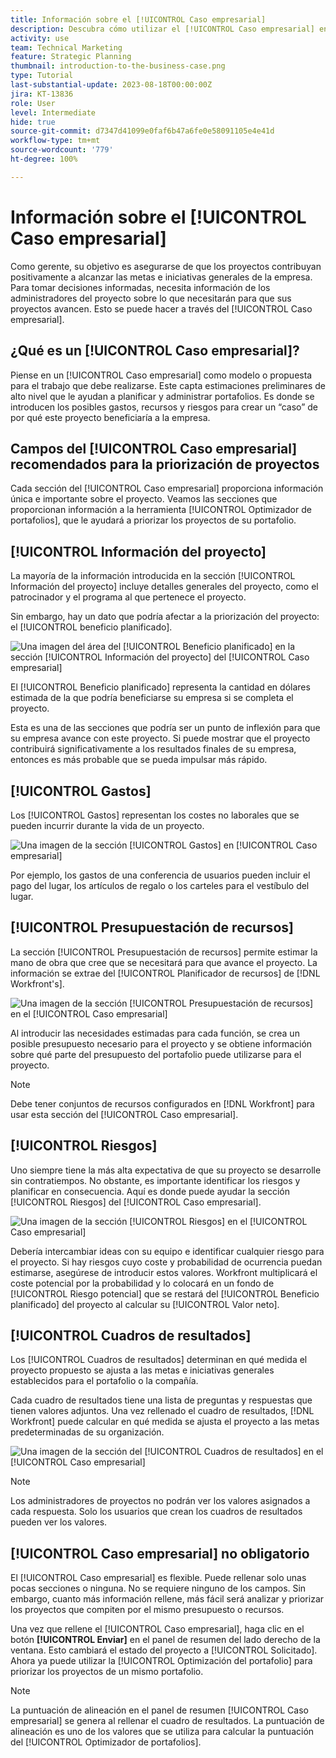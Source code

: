 ```yaml
---
title: Información sobre el [!UICONTROL Caso empresarial]
description: Descubra cómo utilizar el [!UICONTROL Caso empresarial] en Workfront para evaluar los proyectos solicitados y compararlos con otros proyectos de su portafolio.
activity: use
team: Technical Marketing
feature: Strategic Planning
thumbnail: introduction-to-the-business-case.png
type: Tutorial
last-substantial-update: 2023-08-18T00:00:00Z
jira: KT-13836
role: User
level: Intermediate
hide: true
source-git-commit: d7347d41099e0faf6b47a6fe0e58091105e4e41d
workflow-type: tm+mt
source-wordcount: '779'
ht-degree: 100%

---
```


# Información sobre el [!UICONTROL Caso empresarial]

Como gerente, su objetivo es asegurarse de que los proyectos contribuyan positivamente a alcanzar las metas e iniciativas generales de la empresa. Para tomar decisiones informadas, necesita información de los administradores del proyecto sobre lo que necesitarán para que sus proyectos avancen. Esto se puede hacer a través del [!UICONTROL Caso empresarial].

## ¿Qué es un [!UICONTROL Caso empresarial]?

Piense en un [!UICONTROL Caso empresarial] como modelo o propuesta para el trabajo que debe realizarse. Este capta estimaciones preliminares de alto nivel que le ayudan a planificar y administrar portafolios. Es donde se introducen los posibles gastos, recursos y riesgos para crear un “caso” de por qué este proyecto beneficiaría a la empresa.

## Campos del [!UICONTROL Caso empresarial] recomendados para la priorización de proyectos

Cada sección del [!UICONTROL Caso empresarial] proporciona información única e importante sobre el proyecto. Veamos las secciones que proporcionan información a la herramienta [!UICONTROL Optimizador de portafolios], que le ayudará a priorizar los proyectos de su portafolio.

## [!UICONTROL Información del proyecto]

La mayoría de la información introducida en la sección [!UICONTROL Información del proyecto] incluye detalles generales del proyecto, como el patrocinador y el programa al que pertenece el proyecto.

Sin embargo, hay un dato que podría afectar a la priorización del proyecto: el [!UICONTROL beneficio planificado].

![Una imagen del área del [!UICONTROL Beneficio planificado] en la sección [!UICONTROL Información del proyecto] del [!UICONTROL Caso empresarial]](assets/05-portfolio-management4.png)

El [!UICONTROL Beneficio planificado] representa la cantidad en dólares estimada de la que podría beneficiarse su empresa si se completa el proyecto.

Esta es una de las secciones que podría ser un punto de inflexión para que su empresa avance con este proyecto. Si puede mostrar que el proyecto contribuirá significativamente a los resultados finales de su empresa, entonces es más probable que se pueda impulsar más rápido.

## [!UICONTROL Gastos]

Los [!UICONTROL Gastos] representan los costes no laborales que se pueden incurrir durante la vida de un proyecto.

![Una imagen de la sección [!UICONTROL Gastos] en [!UICONTROL Caso empresarial]](assets/06-portfolio-management5.png)

Por ejemplo, los gastos de una conferencia de usuarios pueden incluir el pago del lugar, los artículos de regalo o los carteles para el vestíbulo del lugar.

## [!UICONTROL Presupuestación de recursos]

La sección [!UICONTROL Presupuestación de recursos] permite estimar la mano de obra que cree que se necesitará para que avance el proyecto. La información se extrae del [!UICONTROL Planificador de recursos] de [!DNL Workfront's].

![Una imagen de la sección [!UICONTROL Presupuestación de recursos] en el [!UICONTROL Caso empresarial]](assets/07-portfolio-management6.png)

Al introducir las necesidades estimadas para cada función, se crea un posible presupuesto necesario para el proyecto y se obtiene información sobre qué parte del presupuesto del portafolio puede utilizarse para el proyecto.

>[!NOTE]
>
>Debe tener conjuntos de recursos configurados en [!DNL Workfront] para usar esta sección del [!UICONTROL Caso empresarial].

## [!UICONTROL Riesgos]

Uno siempre tiene la más alta expectativa de que su proyecto se desarrolle sin contratiempos. No obstante, es importante identificar los riesgos y planificar en consecuencia. Aquí es donde puede ayudar la sección [!UICONTROL Riesgos] del [!UICONTROL Caso empresarial].

![Una imagen de la sección [!UICONTROL Riesgos] en el [!UICONTROL Caso empresarial]](assets/08-portfolio-management7.png)

Debería intercambiar ideas con su equipo e identificar cualquier riesgo para el proyecto. Si hay riesgos cuyo coste y probabilidad de ocurrencia puedan estimarse, asegúrese de introducir estos valores. Workfront multiplicará el coste potencial por la probabilidad y lo colocará en un fondo de [!UICONTROL Riesgo potencial] que se restará del [!UICONTROL Beneficio planificado] del proyecto al calcular su [!UICONTROL Valor neto].

## [!UICONTROL Cuadros de resultados]

Los [!UICONTROL Cuadros de resultados] determinan en qué medida el proyecto propuesto se ajusta a las metas e iniciativas generales establecidos para el portafolio o la compañía.

Cada cuadro de resultados tiene una lista de preguntas y respuestas que tienen valores adjuntos. Una vez rellenado el cuadro de resultados, [!DNL Workfront] puede calcular en qué medida se ajusta el proyecto a las metas predeterminadas de su organización.

![Una imagen de la sección del [!UICONTROL Cuadros de resultados] en el [!UICONTROL Caso empresarial]](assets/09-portfolio-management8.png)

>[!NOTE]
>
>Los administradores de proyectos no podrán ver los valores asignados a cada respuesta. Solo los usuarios que crean los cuadros de resultados pueden ver los valores.

## [!UICONTROL Caso empresarial] no obligatorio

El [!UICONTROL Caso empresarial] es flexible. Puede rellenar solo unas pocas secciones o ninguna. No se requiere ninguno de los campos. Sin embargo, cuanto más información rellene, más fácil será analizar y priorizar los proyectos que compiten por el mismo presupuesto o recursos.

Una vez que rellene el [!UICONTROL Caso empresarial], haga clic en el botón **[!UICONTROL Enviar]** en el panel de resumen del lado derecho de la ventana. Esto cambiará el estado del proyecto a [!UICONTROL Solicitado]. Ahora ya puede utilizar la [!UICONTROL Optimización del portafolio] para priorizar los proyectos de un mismo portafolio.

>[!NOTE]
>
>La puntuación de alineación en el panel de resumen [!UICONTROL Caso empresarial] se genera al rellenar el cuadro de resultados. La puntuación de alineación es uno de los valores que se utiliza para calcular la puntuación del [!UICONTROL Optimizador de portafolios].

<!-- 
Learn more graphic and links to documentation articles
* Overview of areas of the business case 
* Create a business case for a project   
* Create a scorecard 
* Apply a scorecard to a project and generate an alignment score 
-->
